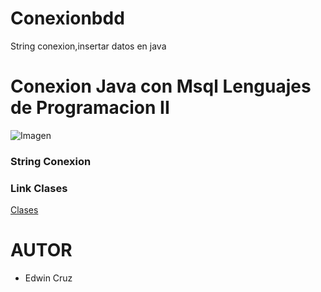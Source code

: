 # Conexionbdd
String conexion,insertar datos en java
<h1>Conexion Java con Msql Lenguajes de Programacion II</h1>

![Imagen](https://www.universidades.com.ec/logos/original/logo-instituto-tecnologico-superior-quito.png)

<h3>String Conexion</h3>

<h3>Link Clases</h3>

[Clases](https://github.com/ecruzq1/Conexionbdd/tree/master/src)


<h1>AUTOR</h1>

* Edwin Cruz
